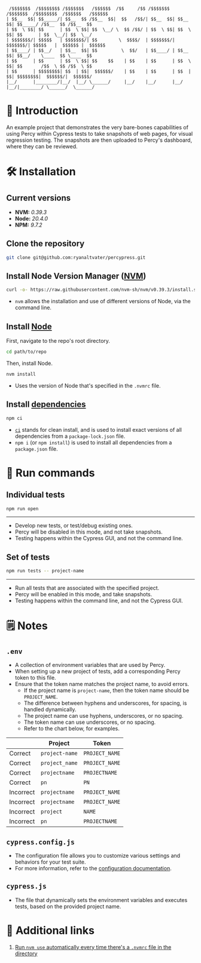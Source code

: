 ```
 /$$$$$$$  /$$$$$$$$ /$$$$$$$   /$$$$$$  /$$     /$$ /$$$$$$$  /$$$$$$$  /$$$$$$$$  /$$$$$$   /$$$$$$
| $$__  $$| $$_____/| $$__  $$ /$$__  $$|  $$   /$$/| $$__  $$| $$__  $$| $$_____/ /$$__  $$ /$$__  $$
| $$  \ $$| $$      | $$  \ $$| $$  \__/ \  $$ /$$/ | $$  \ $$| $$  \ $$| $$      | $$  \__/| $$  \__/
| $$$$$$$/| $$$$$   | $$$$$$$/| $$        \  $$$$/  | $$$$$$$/| $$$$$$$/| $$$$$   |  $$$$$$ |  $$$$$$
| $$____/ | $$__/   | $$__  $$| $$         \  $$/   | $$____/ | $$__  $$| $$__/    \____  $$ \____  $$
| $$      | $$      | $$  \ $$| $$    $$    | $$    | $$      | $$  \ $$| $$       /$$  \ $$ /$$  \ $$
| $$      | $$$$$$$$| $$  | $$|  $$$$$$/    | $$    | $$      | $$  | $$| $$$$$$$$|  $$$$$$/|  $$$$$$/
|__/      |________/|__/  |__/ \______/     |__/    |__/      |__/  |__/|________/ \______/  \______/
```

# 🧳 Introduction

An example project that demonstrates the very bare-bones capabilities of using Percy within Cypress tests to take snapshots of web pages, for visual regression testing. The snapshots are then uploaded to Percy's dashboard, where they can be reviewed.

# 🛠 Installation

## Current versions

- **NVM:** _0.39.3_
- **Node:** _20.4.0_
- **NPM:** _9.7.2_

## Clone the repository

```bash
git clone git@github.com:ryanaltvater/percypress.git
```

## Install Node Version Manager ([NVM](https://github.com/nvm-sh/nvm#about))

```bash
curl -o- https://raw.githubusercontent.com/nvm-sh/nvm/v0.39.3/install.sh
```

- `nvm` allows the installation and use of different versions of Node, via the command line.

## Install [Node](https://nodejs.org/en/about)

First, navigate to the repo's root directory.

```bash
cd path/to/repo
```

Then, install Node.

```bash
nvm install
```

- Uses the version of Node that's specified in the `.nvmrc` file.

## Install [dependencies](https://docs.npmjs.com/about-packages-and-modules)

```bash
npm ci
```

- [`ci`](https://blog.npmjs.org/post/171556855892/introducing-npm-ci-for-faster-more-reliable) stands for clean install, and is used to install exact versions of all dependencies from a `package-lock.json` file.
- `npm i` (or `npm install`) is used to install all dependencies from a `package.json` file.

# 👟 Run commands

## Individual tests

```bash
npm run open
```

---

- Develop new tests, or test/debug existing ones.
- Percy will be disabled in this mode, and not take snapshots.
- Testing happens within the Cypress GUI, and not the command line.

## Set of tests

```bash
npm run tests -- project-name
```

---

- Run all tests that are associated with the specified project.
- Percy will be enabled in this mode, and take snapshots.
- Testing happens within the command line, and not the Cypress GUI.

# 🗒 Notes

## `.env`

- A collection of environment variables that are used by Percy.
- When setting up a new project of tests, add a corresponding Percy token to this file.
- Ensure that the token name matches the project name, to avoid errors.
  - If the project name is `project-name`, then the token name should be `PROJECT_NAME`.
  - The difference between hyphens and underscores, for spacing, is handled dynamically.
  - The project name can use hyphens, underscores, or no spacing.
  - The token name can use underscores, or no spacing.
  - Refer to the chart below, for examples.

|           | Project        | Token          |
| --------- | -------------- | -------------- |
| Correct   | `project-name` | `PROJECT_NAME` |
| Correct   | `project_name` | `PROJECT_NAME` |
| Correct   | `projectname`  | `PROJECTNAME`  |
| Correct   | `pn`           | `PN`           |
| Incorrect | `projectname`  | `PROJECT_NAME` |
| Incorrect | `projectname`  | `PROJECT_NAME` |
| Incorrect | `project`      | `NAME`         |
| Incorrect | `pn`           | `PROJECTNAME`  |


## `cypress.config.js`

- The configuration file allows you to customize various settings and behaviors for your test suite.
- For more information, refer to the [configuration documentation](https://docs.cypress.io/guides/references/configuration).

## `cypress.js`

- The file that dynamically sets the environment variables and executes tests, based on the provided project name.

# 🔗 Additional links

1. [Run `nvm use` automatically every time there's a `.nvmrc` file in the directory](https://stackoverflow.com/questions/23556330/run-nvm-use-automatically-every-time-theres-a-nvmrc-file-on-the-directory)
